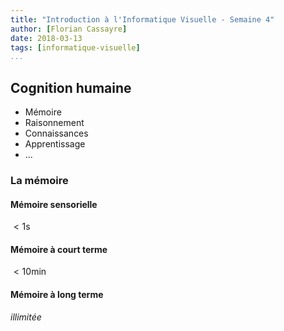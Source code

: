 ```yaml
---
title: "Introduction à l'Informatique Visuelle - Semaine 4"
author: [Florian Cassayre]
date: 2018-03-13
tags: [informatique-visuelle]
...
```


## Cognition humaine

- Mémoire
- Raisonnement
- Connaissances
- Apprentissage
- ...

### La mémoire

#### Mémoire sensorielle

$< 1$s

#### Mémoire à court terme

$< 10$min

#### Mémoire à long terme

_illimitée_
